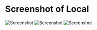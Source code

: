 
# Screenshot of Local

![Screenshot](https://github.com/chandraPrakash89/ReactAssignment_RickMortyShow/tree/main/src/local_screenshots/home.jpg)
![Screenshot](https://github.com/chandraPrakash89/ReactAssignment_RickMortyShow/tree/main/src/local_screenshots/filter.jpg)
![Screenshot](https://github.com/chandraPrakash89/ReactAssignment_RickMortyShow/tree/main/src/local_screenshots/sort-by-id.jpg)


